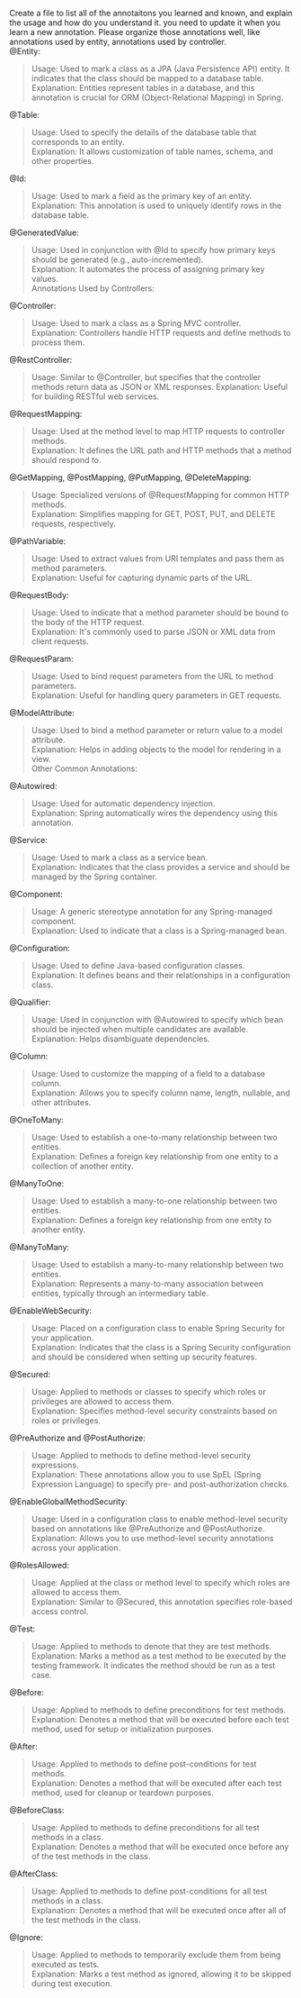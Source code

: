 Create a file to list all of the annotaitons you learned and known, and explain the usage and how do you
understand it. you need to update it when you learn a new annotation. Please organize those annotations
well, like annotations used by entity, annotations used by controller.<br>
@Entity:<br>
>Usage: Used to mark a class as a JPA (Java Persistence API) entity. It indicates that the class should be mapped to a database table.<br>
Explanation: Entities represent tables in a database, and this annotation is crucial for ORM (Object-Relational Mapping) in Spring.<br>

@Table:<br>
>Usage: Used to specify the details of the database table that corresponds to an entity.<br>
Explanation: It allows customization of table names, schema, and other properties.<br>

@Id:<br>
>Usage: Used to mark a field as the primary key of an entity.<br>
Explanation: This annotation is used to uniquely identify rows in the database table.<br>

@GeneratedValue:<br>
>Usage: Used in conjunction with @Id to specify how primary keys should be generated (e.g., auto-incremented).<br>
Explanation: It automates the process of assigning primary key values.<br>
Annotations Used by Controllers:<br>
>
@Controller:<br>
>Usage: Used to mark a class as a Spring MVC controller.<br>
Explanation: Controllers handle HTTP requests and define methods to process them.<br>
>
@RestController:<br>
>Usage: Similar to @Controller, but specifies that the controller methods return data as JSON or XML responses.
Explanation: Useful for building RESTful web services.<br>
>
@RequestMapping:<br>
>Usage: Used at the method level to map HTTP requests to controller methods.<br>
Explanation: It defines the URL path and HTTP methods that a method should respond to.<br>
>
@GetMapping, @PostMapping, @PutMapping, @DeleteMapping:<br>
> Usage: Specialized versions of @RequestMapping for common HTTP methods.<br>
Explanation: Simplifies mapping for GET, POST, PUT, and DELETE requests, respectively.<br>
>
@PathVariable:<br>
>Usage: Used to extract values from URI templates and pass them as method parameters.<br>
Explanation: Useful for capturing dynamic parts of the URL.<br>
>
@RequestBody:<br>
>Usage: Used to indicate that a method parameter should be bound to the body of the HTTP request.<br>
Explanation: It's commonly used to parse JSON or XML data from client requests.<br>
>
@RequestParam:<br>
>Usage: Used to bind request parameters from the URL to method parameters.<br>
Explanation: Useful for handling query parameters in GET requests.<br>
>
@ModelAttribute:<br>
>Usage: Used to bind a method parameter or return value to a model attribute.<br>
Explanation: Helps in adding objects to the model for rendering in a view.<br>
Other Common Annotations:<br>
>
@Autowired:<br>
>Usage: Used for automatic dependency injection.<br>
Explanation: Spring automatically wires the dependency using this annotation.<br>
>
@Service:<br>
>Usage: Used to mark a class as a service bean.<br>
Explanation: Indicates that the class provides a service and should be managed by the Spring container.<br>
>
@Component:<br>
>Usage: A generic stereotype annotation for any Spring-managed component.<br>
Explanation: Used to indicate that a class is a Spring-managed bean.<br>
>
@Configuration:<br>
>Usage: Used to define Java-based configuration classes.<br>
Explanation: It defines beans and their relationships in a configuration class.<br>
>
@Qualifier:<br>
>Usage: Used in conjunction with @Autowired to specify which bean should be injected when multiple candidates are available.<br>
Explanation: Helps disambiguate dependencies.<br>
>
@Column:<br>
> Usage: Used to customize the mapping of a field to a database column.<br>
Explanation: Allows you to specify column name, length, nullable, and other attributes.<br>
>
@OneToMany:<br>
> Usage: Used to establish a one-to-many relationship between two entities.<br>
Explanation: Defines a foreign key relationship from one entity to a collection of another entity.<br>
>
@ManyToOne:<br>
> Usage: Used to establish a many-to-one relationship between two entities.<br>
Explanation: Defines a foreign key relationship from one entity to another entity.<br>
>
@ManyToMany:<br>
> Usage: Used to establish a many-to-many relationship between two entities.<br>
Explanation: Represents a many-to-many association between entities, typically through an intermediary table.<br>
> 
@EnableWebSecurity:
> Usage: Placed on a configuration class to enable Spring Security for your application.<br>
Explanation: Indicates that the class is a Spring Security configuration and should be considered when setting up security features.<br>
> 
@Secured:
> Usage: Applied to methods or classes to specify which roles or privileges are allowed to access them.<br>
Explanation: Specifies method-level security constraints based on roles or privileges.<br>
> 
@PreAuthorize and @PostAuthorize:
> Usage: Applied to methods to define method-level security expressions.<br>
Explanation: These annotations allow you to use SpEL (Spring Expression Language) to specify pre- and post-authorization checks.<br>
> 
@EnableGlobalMethodSecurity:
> Usage: Used in a configuration class to enable method-level security based on annotations like @PreAuthorize and @PostAuthorize.<br>
Explanation: Allows you to use method-level security annotations across your application.<br>
>
@RolesAllowed:
> Usage: Applied at the class or method level to specify which roles are allowed to access them.<br>
Explanation: Similar to @Secured, this annotation specifies role-based access control.<br>
>
@Test:
> Usage: Applied to methods to denote that they are test methods.<br>
Explanation: Marks a method as a test method to be executed by the testing framework. It indicates the method should be run as a test case.
> 
@Before:
> Usage: Applied to methods to define preconditions for test methods.<br>
Explanation: Denotes a method that will be executed before each test method, used for setup or initialization purposes.
> 
@After:
> Usage: Applied to methods to define post-conditions for test methods.<br>
Explanation: Denotes a method that will be executed after each test method, used for cleanup or teardown purposes.
>
@BeforeClass:
> Usage: Applied to methods to define preconditions for all test methods in a class.<br>
Explanation: Denotes a method that will be executed once before any of the test methods in the class.
>
@AfterClass:
> Usage: Applied to methods to define post-conditions for all test methods in a class.<br>
Explanation: Denotes a method that will be executed once after all of the test methods in the class.
>
@Ignore:
> Usage: Applied to methods to temporarily exclude them from being executed as tests.<br>
Explanation: Marks a test method as ignored, allowing it to be skipped during test execution.
